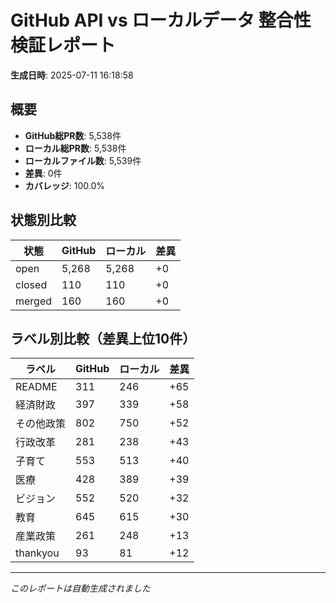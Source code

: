 # GitHub API vs ローカルデータ 整合性検証レポート

**生成日時**: 2025-07-11 16:18:58

## 概要

- **GitHub総PR数**: 5,538件
- **ローカル総PR数**: 5,538件
- **ローカルファイル数**: 5,539件
- **差異**: 0件
- **カバレッジ**: 100.0%

## 状態別比較

| 状態 | GitHub | ローカル | 差異 |
|------|--------|----------|------|
| open | 5,268 | 5,268 | +0 |
| closed | 110 | 110 | +0 |
| merged | 160 | 160 | +0 |

## ラベル別比較（差異上位10件）

| ラベル | GitHub | ローカル | 差異 |
|--------|--------|----------|------|
| README | 311 | 246 | +65 |
| 経済財政 | 397 | 339 | +58 |
| その他政策 | 802 | 750 | +52 |
| 行政改革 | 281 | 238 | +43 |
| 子育て | 553 | 513 | +40 |
| 医療 | 428 | 389 | +39 |
| ビジョン | 552 | 520 | +32 |
| 教育 | 645 | 615 | +30 |
| 産業政策 | 261 | 248 | +13 |
| thankyou | 93 | 81 | +12 |

---
*このレポートは自動生成されました*